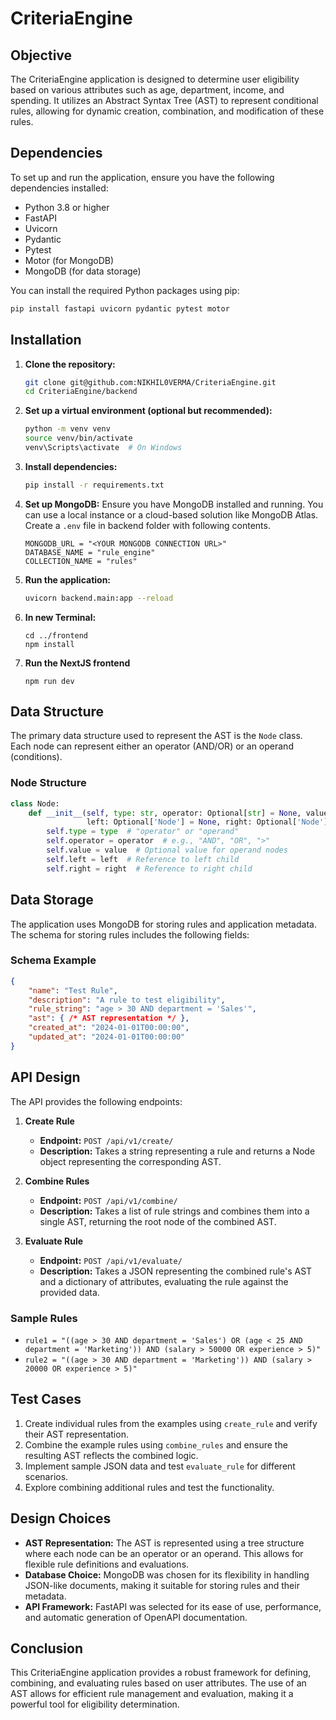 # CriteriaEngine

## Objective
The CriteriaEngine application is designed to determine user eligibility based on various attributes such as age, department, income, and spending. It utilizes an Abstract Syntax Tree (AST) to represent conditional rules, allowing for dynamic creation, combination, and modification of these rules.

## Dependencies
To set up and run the application, ensure you have the following dependencies installed:

- Python 3.8 or higher
- FastAPI
- Uvicorn
- Pydantic
- Pytest
- Motor (for MongoDB)
- MongoDB (for data storage)

You can install the required Python packages using pip:

```bash
pip install fastapi uvicorn pydantic pytest motor
```

## Installation
1. **Clone the repository:**
   ```bash
   git clone git@github.com:NIKHIL0VERMA/CriteriaEngine.git
   cd CriteriaEngine/backend
   ```

2. **Set up a virtual environment (optional but recommended):**
   ```bash
   python -m venv venv
   source venv/bin/activate 
   venv\Scripts\activate  # On Windows
   ```

3. **Install dependencies:**
   ```bash
   pip install -r requirements.txt
   ```

4. **Set up MongoDB:**
   Ensure you have MongoDB installed and running. You can use a local instance or a cloud-based solution like MongoDB Atlas.
   Create a `.env` file in backend folder with following contents.
   ```env
   MONGODB_URL = "<YOUR MONGODB CONNECTION URL>"
   DATABASE_NAME = "rule_engine"
   COLLECTION_NAME = "rules"
   ```

6. **Run the application:**
   ```bash
   uvicorn backend.main:app --reload
   ```

7. **In new Terminal:**
    ```
    cd ../frontend
    npm install
    ```
8. **Run the NextJS frontend**
    ```
    npm run dev
    ```

## Data Structure
The primary data structure used to represent the AST is the `Node` class. Each node can represent either an operator (AND/OR) or an operand (conditions).

### Node Structure
```python
class Node:
    def __init__(self, type: str, operator: Optional[str] = None, value: Optional[Any] = None, 
                 left: Optional['Node'] = None, right: Optional['Node'] = None):
        self.type = type  # "operator" or "operand"
        self.operator = operator  # e.g., "AND", "OR", ">"
        self.value = value  # Optional value for operand nodes
        self.left = left  # Reference to left child
        self.right = right  # Reference to right child
```

## Data Storage
The application uses MongoDB for storing rules and application metadata. The schema for storing rules includes the following fields:

### Schema Example
```json
{
    "name": "Test Rule",
    "description": "A rule to test eligibility",
    "rule_string": "age > 30 AND department = 'Sales'",
    "ast": { /* AST representation */ },
    "created_at": "2024-01-01T00:00:00",
    "updated_at": "2024-01-01T00:00:00"
}
```

## API Design
The API provides the following endpoints:

1. **Create Rule**
   - **Endpoint:** `POST /api/v1/create/`
   - **Description:** Takes a string representing a rule and returns a Node object representing the corresponding AST.

2. **Combine Rules**
   - **Endpoint:** `POST /api/v1/combine/`
   - **Description:** Takes a list of rule strings and combines them into a single AST, returning the root node of the combined AST.

3. **Evaluate Rule**
   - **Endpoint:** `POST /api/v1/evaluate/`
   - **Description:** Takes a JSON representing the combined rule's AST and a dictionary of attributes, evaluating the rule against the provided data.

### Sample Rules
- `rule1 = "((age > 30 AND department = 'Sales') OR (age < 25 AND department = 'Marketing')) AND (salary > 50000 OR experience > 5)"`
- `rule2 = "((age > 30 AND department = 'Marketing')) AND (salary > 20000 OR experience > 5)"`

## Test Cases
1. Create individual rules from the examples using `create_rule` and verify their AST representation.
2. Combine the example rules using `combine_rules` and ensure the resulting AST reflects the combined logic.
3. Implement sample JSON data and test `evaluate_rule` for different scenarios.
4. Explore combining additional rules and test the functionality.

## Design Choices
- **AST Representation:** The AST is represented using a tree structure where each node can be an operator or an operand. This allows for flexible rule definitions and evaluations.
- **Database Choice:** MongoDB was chosen for its flexibility in handling JSON-like documents, making it suitable for storing rules and their metadata.
- **API Framework:** FastAPI was selected for its ease of use, performance, and automatic generation of OpenAPI documentation.

## Conclusion
This CriteriaEngine application provides a robust framework for defining, combining, and evaluating rules based on user attributes. The use of an AST allows for efficient rule management and evaluation, making it a powerful tool for eligibility determination.
